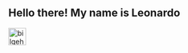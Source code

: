 ## Hello there! My name is Leonardo

<a href="https://www.linkedin.com/in/leonardo-guimaraes-urci/" target="_blank">

<img align="left" alt="bilgehangecici | LinkedIn" width="35px" src="https://i.pinimg.com/originals/de/b4/6f/deb46f02a59e3b3a2aa58fac16290d63.gif" />
</a>
